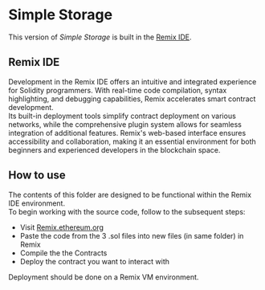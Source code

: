 # Simple Storage

This version of _Simple Storage_ is built in the [Remix IDE](https://remix.ethereum.org/).<br />

## Remix IDE

Development in the Remix IDE offers an intuitive and integrated experience for Solidity programmers. With real-time code compilation, syntax highlighting, and debugging capabilities, Remix accelerates smart contract development.<br />
Its built-in deployment tools simplify contract deployment on various networks, while the comprehensive plugin system allows for seamless integration of additional features. Remix's web-based interface ensures accessibility and collaboration, making it an essential environment for both beginners and experienced developers in the blockchain space.

## How to use

The contents of this folder are designed to be functional within the Remix IDE environment.<br />
To begin working with the source code, follow to the subsequent steps:

- Visit [Remix.ethereum.org](https://remix.ethereum.org/)
- Paste the code from the 3 .sol files into new files (in same folder) in Remix
- Compile the the Contracts
- Deploy the contract you want to interact with

Deployment should be done on a Remix VM environment.
